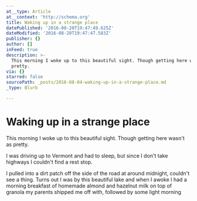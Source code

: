 ```yaml
---
at__type: Article
at__context: 'http://schema.org'
title: Waking up in a strange place
datePublished: '2016-08-20T19:47:49.625Z'
dateModified: '2016-08-20T19:47:47.583Z'
publisher: {}
author: []
inFeed: true
description: >-
  This morning I woke up to this beautiful sight. Though getting here wasn't as
  pretty.
via: {}
starred: false
sourcePath: _posts/2016-08-04-waking-up-in-a-strange-place.md
_type: Blurb

---
```

# Waking up in a strange place

This morning I woke up to this beautiful sight. Though getting here wasn't as pretty.

I was driving up to Vermont and had to sleep, but since I don't take highways I couldn't find a rest stop.

I pulled into a dirt patch off the side of the road at around midnight, couldn't see a thing. Turns out I was by this beautiful lake and when I awoke I had a morning breakfast of homemade almond and hazelnut milk on top of granola my parents shipped me off with, followed by some light morning